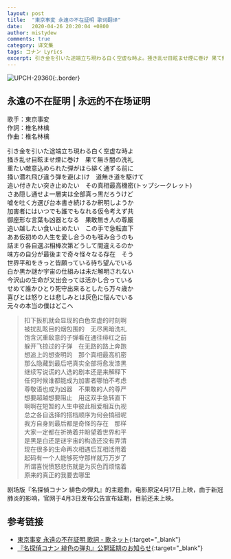 ```yaml
---
layout: post
title:  "東京事変 永遠の不在証明 歌词翻译"
date:   2020-04-26 20:20:04 +0800
author: mistydew
comments: true
category: 译文集
tags: コナン Lyrics
excerpt: 引き金を引いた途端立ち現わる白く空虚な時よ。掻き乱せ目眩ませ煙に巻け 果て無き闇の洗礼。
---
```

![UPCH-29360](https://is4-ssl.mzstatic.com/image/thumb/Music114/v4/8f/81/98/8f8198c6-6082-4671-46b8-c44befbdc857/source/600x600bb.jpg){:.border}

## 永遠の不在証明 | 永远的不在场证明

歌手：東京事変<br>
作詞：椎名林檎<br>
作曲：椎名林檎

<div class="lyric-original">
<p>
引き金を引いた途端立ち現わる白く空虚な時よ<br>
掻き乱せ目眩ませ煙に巻け　果て無き闇の洗礼<br>
重たい敵意込められた弾がほら緋く通ずる前に<br>
掻い潜れ飛び違う弾を避(よ)け　道無き道を駆けて<br>
追い付きたい突き止めたい　その真相最高機密(トップシークレット)<br>
さあ隠し通せよ一層実は全部真っ黒だろうけど<br>
嘘を吐く方選び台本書き続けるか釈明しようか<br>
加害者にはいつでも誰でもなれる仮令考えず共<br>
御座形な言葉も凶器となる　果敢無き人の尊厳<br>
追い越したい食い止めたい　この手で急転直下<br>
ああ仮初めの人生を愛し合うのも啀み合うのも<br>
詰まり各自選ぶ相棒次第どうして間違えるのか<br>
味方の自分が最後まで奇々怪々なる存在　そう<br>
世界平和をきっと皆願っている待ち望んでいる<br>
白か黒か謎か宇宙の仕組みは未だ解明されない<br>
今沢山の生命が又出会っては活かし合っている<br>
せめて誰かひとり死守出来るとしたら万々歳か<br>
喜びとは怒りとは悲しみとは灰色に悩んでいる<br>
元々の本当の僕はどこへ
</p>
</div>

<div class="lyric-translation">
<blockquote>
扣下扳机就会显现的白色空虚的时刻啊<br>
被扰乱眩目的烟包围的　无尽黑暗洗礼<br>
饱含沉重敌意的子弹看在通往绯红之前<br>
躲开飞掠过的子弹　在无路的路上奔跑<br>
想追上的想查明的　那个真相最高机密<br>
那么隐藏到最后吧真实全部将愈发漆黑<br>
继续写说谎的人选的剧本还是来解释下<br>
任何时候谁都能成为加害者哪怕不考虑<br>
尊敬语也成为凶器　不果敢的人的尊严<br>
想要超越想要阻止　用这双手急转直下<br>
啊啊在短暂的人生中彼此相爱相互仇视<br>
总之各自选择的搭档顺序为何会搞错呢<br>
我方自身到最后都是奇怪的存在　那样<br>
大家一定都在祈祷着并盼望着世界和平<br>
是黑是白还是谜宇宙的构造还没有弄清<br>
现在很多的生命再次相遇后互相活用着<br>
起码有一个人能够死守那样就万万岁了<br>
所谓喜悦愤怒悲伤就是为灰色而烦恼着<br>
原来的真正的我要去哪里
</blockquote>
</div>

剧场版『名探偵コナン 緋色の弾丸』的主题曲，电影原定4月17日上映，由于新冠肺炎的影响，官网于4月3日发布公告宣布延期，目前还未上映。

## 参考链接

* [東京事変 永遠の不在証明 歌詞 - 歌ネット](https://www.uta-net.com/song/284079){:target="_blank"}
* [『名探偵コナン 緋色の弾丸』公開延期のお知らせ](https://www.conan-movie.jp/news24/1585724120.html){:target="_blank"}

